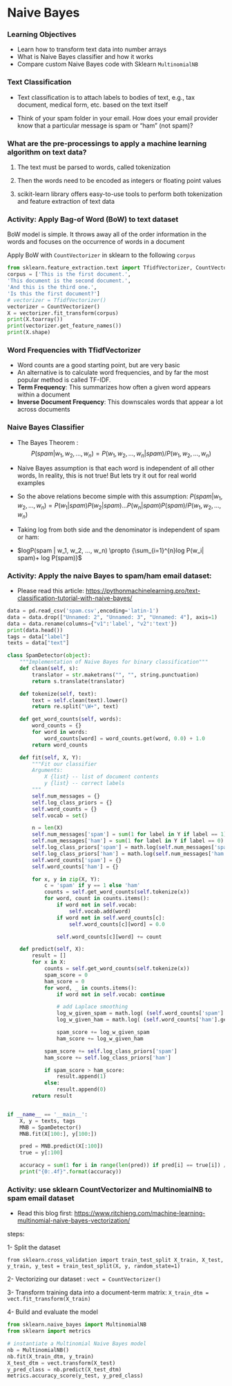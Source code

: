 # Naive Bayes

### Learning Objectives
- Learn how to transform text data into number arrays
- What is Naive Bayes classifier and how it works
- Compare custom Naive Bayes code with Sklearn `MultinomialNB`

### Text Classification

- Text classification is to attach labels to bodies of text, e.g., tax document, medical form, etc. based on the text itself

- Think of your spam folder in your email. How does your email provider know that a particular message is spam or “ham” (not spam)?

### What are the pre-processings to apply a machine learning algorithm on text data?

1. The text must be parsed to words, called tokenization

2. Then the words need to be encoded as integers or floating point values

3. scikit-learn library offers easy-to-use tools to perform both tokenization and feature extraction of text data

### Activity: Apply Bag-of Word (BoW) to text dataset

BoW model is simple. It throws away all of the order information in the words and focuses on the occurrence of words in a document

Apply BoW with `CountVectorizer` in sklearn to the following `corpus`

```python
from sklearn.feature_extraction.text import TfidfVectorizer, CountVectorizer
corpus = ['This is the first document.',
'This document is the second document.',
'And this is the third one.',
'Is this the first document?']
# vectorizer = TfidfVectorizer()
vectorizer = CountVectorizer()
X = vectorizer.fit_transform(corpus)
print(X.toarray())
print(vectorizer.get_feature_names())
print(X.shape)
```
### Word Frequencies with TfidfVectorizer

- Word counts are a good starting point, but are very basic
- An alternative is to calculate word frequencies, and by far the most popular method is called TF-IDF.
- **Term Frequency**: This summarizes how often a given word appears within a document
- **Inverse Document Frequency**: This downscales words that appear a lot across documents

### Naive Bayes Classifier

- The Bayes Theorem : $$ P(spam | w_1, w_2, ..., w_n) = {P(w_1, w_2, ..., w_n | spam)}/{P(w_1, w_2, ..., w_n)} $$

- Naive Bayes assumption is that each word is independent of all other words, In reality, this is not true! But lets try it out for real world examples

- So the above relations become simple with this assumption: $P(spam | w_1, w_2, ..., w_n) = {P(w_1| spam)P(w_2| spam) ... P(w_n| spam)P(spam)}/{P(w_1, w_2, ..., w_n)}$

- Taking log from both side and the denominator is independent of spam or ham:

- $logP(spam | w_1, w_2, ..., w_n) \propto {\sum_{i=1}^{n}log P(w_i| spam)+ log P(spam)}$

### Activity: Apply the naive Bayes to spam/ham email dataset:

- Please read this article: https://pythonmachinelearning.pro/text-classification-tutorial-with-naive-bayes/

```python
data = pd.read_csv('spam.csv',encoding='latin-1')
data = data.drop(["Unnamed: 2", "Unnamed: 3", "Unnamed: 4"], axis=1)
data = data.rename(columns={"v1":'label', "v2":'text'})
print(data.head())
tags = data["label"]
texts = data["text"]
```
```python
class SpamDetector(object):
    """Implementation of Naive Bayes for binary classification"""
    def clean(self, s):
        translator = str.maketrans("", "", string.punctuation)
        return s.translate(translator)

    def tokenize(self, text):
        text = self.clean(text).lower()
        return re.split("\W+", text)

    def get_word_counts(self, words):
        word_counts = {}
        for word in words:
            word_counts[word] = word_counts.get(word, 0.0) + 1.0
        return word_counts

    def fit(self, X, Y):
        """Fit our classifier
        Arguments:
            X {list} -- list of document contents
            y {list} -- correct labels
        """
        self.num_messages = {}
        self.log_class_priors = {}
        self.word_counts = {}
        self.vocab = set()

        n = len(X)
        self.num_messages['spam'] = sum(1 for label in Y if label == 1)
        self.num_messages['ham'] = sum(1 for label in Y if label == 0)
        self.log_class_priors['spam'] = math.log(self.num_messages['spam'] / n)
        self.log_class_priors['ham'] = math.log(self.num_messages['ham'] / n)
        self.word_counts['spam'] = {}
        self.word_counts['ham'] = {}

        for x, y in zip(X, Y):
            c = 'spam' if y == 1 else 'ham'
            counts = self.get_word_counts(self.tokenize(x))
            for word, count in counts.items():
                if word not in self.vocab:
                    self.vocab.add(word)
                if word not in self.word_counts[c]:
                    self.word_counts[c][word] = 0.0

                self.word_counts[c][word] += count

    def predict(self, X):
        result = []
        for x in X:
            counts = self.get_word_counts(self.tokenize(x))
            spam_score = 0
            ham_score = 0
            for word, _ in counts.items():
                if word not in self.vocab: continue

                # add Laplace smoothing
                log_w_given_spam = math.log( (self.word_counts['spam'].get(word, 0.0) + 1) / (self.num_messages['spam'] + len(self.vocab)) )
                log_w_given_ham = math.log( (self.word_counts['ham'].get(word, 0.0) + 1) / (self.num_messages['ham'] + len(self.vocab)) )

                spam_score += log_w_given_spam
                ham_score += log_w_given_ham

            spam_score += self.log_class_priors['spam']
            ham_score += self.log_class_priors['ham']

            if spam_score > ham_score:
                result.append(1)
            else:
                result.append(0)
        return result


if __name__ == '__main__':
    X, y = texts, tags
    MNB = SpamDetector()
    MNB.fit(X[100:], y[100:])

    pred = MNB.predict(X[:100])
    true = y[:100]

    accuracy = sum(1 for i in range(len(pred)) if pred[i] == true[i]) / float(len(pred))
    print("{0:.4f}".format(accuracy))
```

### Activity: use sklearn CountVectorizer and MultinomialNB to spam email dataset

- Read this blog first: https://www.ritchieng.com/machine-learning-multinomial-naive-bayes-vectorization/

steps:

1- Split the dataset

`from sklearn.cross_validation import train_test_split
X_train, X_test, y_train, y_test = train_test_split(X, y, random_state=1)`

2- Vectorizing our dataset : `vect = CountVectorizer()`

3- Transform training data into a document-term matrix: `X_train_dtm = vect.fit_transform(X_train)`

4- Build and evaluate the model

```python
from sklearn.naive_bayes import MultinomialNB
from sklearn import metrics

# instantiate a Multinomial Naive Bayes model
nb = MultinomialNB()
nb.fit(X_train_dtm, y_train)
X_test_dtm = vect.transform(X_test)
y_pred_class = nb.predict(X_test_dtm)
metrics.accuracy_score(y_test, y_pred_class)
```
